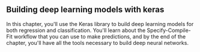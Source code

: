 ## Building deep learning models with keras

In this chapter, you'll use the Keras library to build deep learning models for both regression and classification. You'll learn about the Specify-Compile-Fit workflow that you can use to make predictions, and by the end of the chapter, you'll have all the tools necessary to build deep neural networks.
